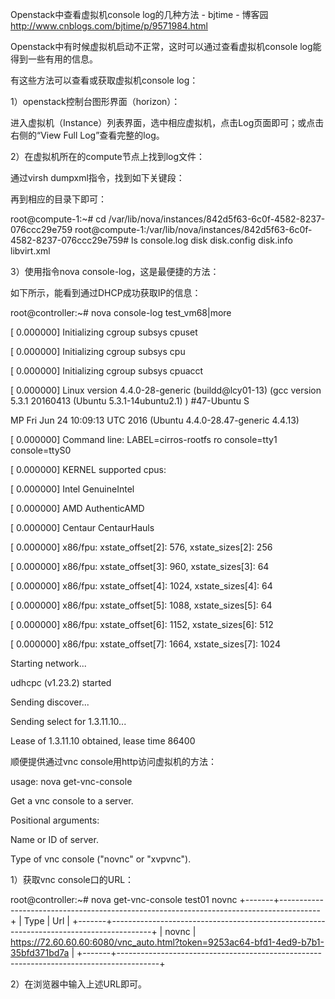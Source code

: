 

Openstack中查看虚拟机console log的几种方法 - bjtime - 博客园 http://www.cnblogs.com/bjtime/p/9571984.html

Openstack中有时候虚拟机启动不正常，这时可以通过查看虚拟机console log能得到一些有用的信息。

有这些方法可以查看或获取虚拟机console log：

1）openstack控制台图形界面（horizon）：

进入虚拟机（Instance）列表界面，选中相应虚拟机，点击Log页面即可；或点击右侧的“View Full Log”查看完整的log。



 

2）在虚拟机所在的compute节点上找到log文件：

通过virsh dumpxml指令，找到如下关键段：

<console type='file'>
      <source path='/var/lib/nova/instances/842d5f63-6c0f-4582-8237-076ccc29e759/console.log'/>
      <target type='serial' port='0'/>
      <alias name='serial0'/>
</console>

再到相应的目录下即可：

root@compute-1:~# cd /var/lib/nova/instances/842d5f63-6c0f-4582-8237-076ccc29e759
root@compute-1:/var/lib/nova/instances/842d5f63-6c0f-4582-8237-076ccc29e759# ls
console.log  disk  disk.config  disk.info  libvirt.xml

 

3）使用指令nova console-log，这是最便捷的方法：

如下所示，能看到通过DHCP成功获取IP的信息：

root@controller:~# nova console-log test_vm68|more

[    0.000000] Initializing cgroup subsys cpuset

[    0.000000] Initializing cgroup subsys cpu

[    0.000000] Initializing cgroup subsys cpuacct

[    0.000000] Linux version 4.4.0-28-generic (buildd@lcy01-13) (gcc version 5.3.1 20160413 (Ubuntu 5.3.1-14ubuntu2.1) ) #47-Ubuntu S

MP Fri Jun 24 10:09:13 UTC 2016 (Ubuntu 4.4.0-28.47-generic 4.4.13)

[    0.000000] Command line: LABEL=cirros-rootfs ro console=tty1 console=ttyS0

[    0.000000] KERNEL supported cpus:

[    0.000000]   Intel GenuineIntel

[    0.000000]   AMD AuthenticAMD

[    0.000000]   Centaur CentaurHauls

[    0.000000] x86/fpu: xstate_offset[2]:  576, xstate_sizes[2]:  256

[    0.000000] x86/fpu: xstate_offset[3]:  960, xstate_sizes[3]:   64

[    0.000000] x86/fpu: xstate_offset[4]: 1024, xstate_sizes[4]:   64

[    0.000000] x86/fpu: xstate_offset[5]: 1088, xstate_sizes[5]:   64

[    0.000000] x86/fpu: xstate_offset[6]: 1152, xstate_sizes[6]:  512

[    0.000000] x86/fpu: xstate_offset[7]: 1664, xstate_sizes[7]: 1024

Starting network...

udhcpc (v1.23.2) started

 Sending discover...

Sending select for 1.3.11.10...

Lease of 1.3.11.10 obtained, lease time 86400 

 

顺便提供通过vnc console用http访问虚拟机的方法：

usage: nova get-vnc-console <server> <console-type>

Get a vnc console to a server.

Positional arguments:  

<server>        Name or ID of server.  

<console-type>  Type of vnc console ("novnc" or "xvpvnc").

1）获取vnc console口的URL：

root@controller:~# nova get-vnc-console test01 novnc
+-------+----------------------------------------------------------------------------------------+
| Type  | Url                                                                                    |
+-------+----------------------------------------------------------------------------------------+
| novnc | https://72.60.60.60:6080/vnc_auto.html?token=9253ac64-bfd1-4ed9-b7b1-35bfd371bd7a |
+-------+----------------------------------------------------------------------------------------+

2）在浏览器中输入上述URL即可。
